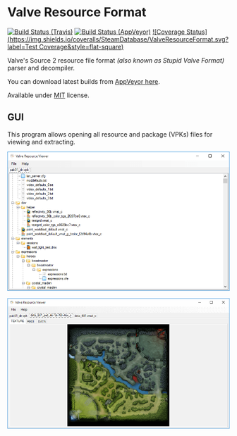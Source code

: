 # Valve Resource Format

[![Build Status (Travis)](https://img.shields.io/travis/SteamDatabase/ValveResourceFormat/master.svg?label=Travis&style=flat-square)](https://travis-ci.org/SteamDatabase/ValveResourceFormat)
[![Build Status (AppVeyor)](https://img.shields.io/appveyor/ci/xPaw/valveresourceformat/master.svg?label=AppVeyor&style=flat-square)](https://ci.appveyor.com/project/xPaw/valveresourceformat)
[![Coverage Status](https://img.shields.io/coveralls/SteamDatabase/ValveResourceFormat.svg?label=Test Coverage&style=flat-square)](https://coveralls.io/github/SteamDatabase/ValveResourceFormat)

Valve's Source 2 resource file format *(also known as Stupid Valve Format)* parser and decompiler.

You can download latest builds from [AppVeyor here](https://ci.appveyor.com/project/xPaw/valveresourceformat/build/artifacts).

Available under [MIT](LICENSE) license.

## GUI

This program allows opening all resource and package (VPKs) files for viewing and extracting.

![](Icons/Screenshots/vpk.png)

![](Icons/Screenshots/texture.png)
